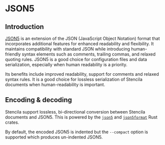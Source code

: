 # JSON5

## Introduction

[JSON5](https://json5.org/) is an extension of the JSON (JavaScript Object Notation) format that incorporates additional features for enhanced readability and flexibility. It maintains compatibility with standard JSON while introducing human-friendly syntax elements such as comments, trailing commas, and relaxed quoting rules. JSON5 is a good choice for configuration files and data serialization, especially when human readability is a priority. 

Its benefits include improved readability, support for comments and relaxed syntax rules. It is a good choice for lossless serialization of Stencila documents when human-readability is important.

## Encoding & decoding

Stencila support lossless, bi-directional conversion between Stencila documents and JSON5. This is powered by the [`json5`](https://crates.io/crates/json5) and [`json5format`](https://crates.io/crates/json5format) Rust crates.

By default, the encoded JSON5 is indented but the `--compact` option is supported which produces un-indented JSON5.